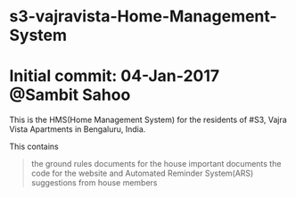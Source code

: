 # s3-vajravista-Home-Management-System
# Initial commit: 04-Jan-2017 @Sambit Sahoo

This is the HMS(Home Management System) for the residents of #S3, Vajra Vista Apartments in Bengaluru, India.

This contains
  >the ground rules documents for the house
  >important documents
  >the code for the website and Automated Reminder System(ARS)
  >suggestions from house members
